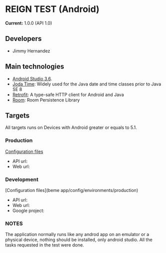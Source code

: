 # REIGN TEST (Android)

**Current:** 1.0.0 (API 1.0)

## Developers

* Jimmy Hernandez

## Main technologies

* [Android Studio 3.6](https://developer.android.com/studio/index.html?hl=es-419).
* [Joda Time](https://github.com/JodaOrg/joda-time): Widely used for the Java date and time classes prior to Java SE 8
* [Retrofit](http://square.github.io/retrofit/): A type-safe HTTP client for Android and Java
* [Room](https://developer.android.com/topic/libraries/architecture/room): Room Persistence Library

## Targets

All targets runs on Devices with Android greater or equals to 5.1.

### Production

[Configuration files]()

* API url: 
* Web url: 

### Development

[Configuration files](beme app/config/environments/production)

* API url: 
* Web url: 
* Google project: 

### NOTES

The application normally runs like any androd app on an emulator or a physical device, nothing should be installed, only android studio. All the tasks requested in the test were done.


